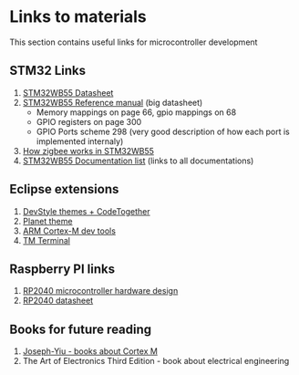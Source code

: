 # Links to materials

This section contains useful links for microcontroller development

## STM32 Links

1. [STM32WB55 Datasheet](https://www.st.com/resource/en/datasheet/stm32wb55cc.pdf)
2. [STM32WB55 Reference manual](https://www.st.com/resource/en/reference_manual/rm0434-multiprotocol-wireless-32bit-mcu-armbased-cortexm4-with-fpu-bluetooth-lowenergy-and-802154-radio-solution-stmicroelectronics.pdf)
(big datasheet)
    * Memory mappings on page 66, gpio mappings on 68
    * GPIO registers on page 300
    * GPIO Ports scheme 298 (very good description of how each port is implemented internaly)
3. [How zigbee works in STM32WB55](https://www.st.com/resource/en/application_note/an5506-getting-started-with-zigbee-on-stm32wb-series-stmicroelectronics.pdf)
4. [STM32WB55 Documentation list](https://www.st.com/en/microcontrollers-microprocessors/stm32wb55rg#documentation)
(links to all documentations)

## Eclipse extensions

1. [DevStyle themes + CodeTogether](https://marketplace.eclipse.org/content/darkest-dark-theme-devstyle)
2. [Planet theme](https://marketplace.eclipse.org/content/planet-themes)
3. [ARM Cortex-M dev tools](https://marketplace.eclipse.org/content/eclipse-embedded-cc)
4. [TM Terminal](https://marketplace.eclipse.org/content/tm-terminal)

## Raspberry PI links

1. [RP2040 microcontroller hardware design](https://datasheets.raspberrypi.com/rp2040/hardware-design-with-rp2040.pdf)
2. [RP2040 datasheet](https://datasheets.raspberrypi.com/pico/pico-datasheet.pdf)

## Books for future reading

1. [Joseph-Yiu - books about Cortex M](https://www.amazon.com/stores/Joseph-Yiu/author/B001IQWINC?qid=1443620939&sr=8-2-fkmr0&ref=ap_rdr&isDramIntegrated=true&shoppingPortalEnabled=true)
2. The Art of Electronics Third Edition - book about electrical engineering